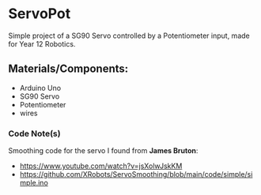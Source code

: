 # ServoPot
Simple project of a SG90 Servo controlled by a Potentiometer input, made for Year 12 Robotics.

## Materials/Components:
- Arduino Uno
- SG90 Servo
- Potentiometer
- wires

### Code Note(s)
Smoothing code for the servo I found from **James Bruton**:
- https://www.youtube.com/watch?v=jsXolwJskKM
- https://github.com/XRobots/ServoSmoothing/blob/main/code/simple/simple.ino
